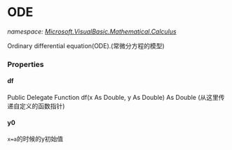 ﻿# ODE
_namespace: [Microsoft.VisualBasic.Mathematical.Calculus](./index.md)_

Ordinary differential equation(ODE).(常微分方程的模型)




### Properties

#### df
Public Delegate Function df(x As Double, y As Double) As Double
 (从这里传递自定义的函数指针)
#### y0
``x=a``的时候的y初始值
